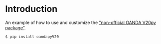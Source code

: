 # Introduction

An example of how to use and customize the ["non-official OANDA V20py package"](https://github.com/hootnot/oanda-api-v20). 

```
$ pip install oandapyV20
```
